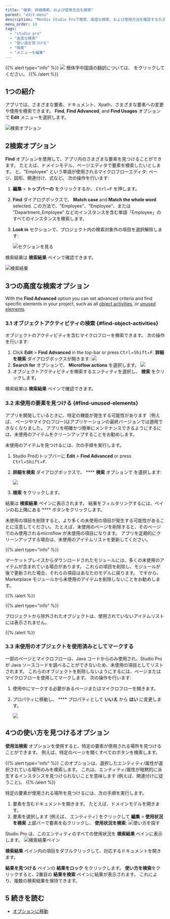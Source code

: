 ```yaml
---
title: "検索、詳細検索、および使用方法を検索"
parent: "edit-menu"
description: "Mendix Studio Proで検索、高度な検索、および使用方法を確認する方法について説明します。"
menu_order: 10
tags:
  - "studio pro"
  - "高度な検索"
  - "使い道を見つける"
  - "検索"
  - "メニューを編集"
---
```


{{% alert type="info" %}}
<img src="attachments/chinese-translation/china.png" style="display: inline-block; margin: 0" /> 簡体字中国語の翻訳については、 [<unk> <unk> <unk>](https://cdn.mendix.tencent-cloud.com/documentation/refguide8/find-and-find-advanced.pdf) をクリックしてください。
{{% /alert %}}

## 1つの紹介

アプリでは、さまざまな要素、ドキュメント、Xpath、さまざまな要素への変更や使用を検索できます。  **Find**, **Find Advanced**, and **Find Usages** オプションで **Edit** メニューを選択します。

![検索オプション](attachments/find-and-find-advanced/find-options.jpg)

## 2検索オプション

**Find** オプションを使用して、アプリ内のさまざまな要素を見つけることができます。 たとえば、ドメインモデル、ページエディタで要素を検索したいとします。 と、"Employee" という単語が使用されるマイクロフローエディタ: ページ、図形、関連付け、式など。 次の操作を行います:

1. **編集** > **トップバーの** をクリックするか、 <kbd>Ctrl</kbd>+<kbd>F</kbd> を押します。

2. **Find** ダイアログボックスで、 **Match case** and **Match the whole word** selected. この方法で、"Employee"、"Employee"、または "Department_Employee" などのインスタンスを含む単語「Employee」のすべてのインスタンスを検索します。

3. **Look in** セクションで、プロジェクト内の検索対象外の項目を選択解除します:

   ![セクションを見る](attachments/find-and-find-advanced/look-in.jpg)

検索結果は **検索結果** ペインで確認できます。

![検索結果](attachments/find-and-find-advanced/search-results.jpg)

## 3つの高度な検索オプション

With the **Find Advanced** option you can set advanced criteria and find specific elements in your project, such as all [object activities](#find-object-activities), or [unused elements](#find-unused-elements).

### 3.1 オブジェクトアクティビティの検索 {#find-object-activities}

オブジェクトのアクティビティを含むマイクロフローを検索できます。 次の操作を行います:

1.  Click **Edit** > **Find** **Advanced** in the top-bar or press <kbd>Ctrl</kbd>+<kbd>Shift</kbd>+<kbd>F</kbd>. **詳細を検索** ダイアログボックスが開きます: ![](attachments/find-and-find-advanced/find-advanced-dialog-box.png)
3.  **Search for** オプションで、 **Microflow actions** を選択します。 ![](attachments/find-and-find-advanced/search-for-microflow-actions.png)
3.  オブジェクトアクティビティを検索するエンティティを選択し、 **検索** をクリックします。

検索結果は **検索結果** ペインで確認できます。

### 3.2 未使用の要素を見つける {#find-unused-elements}

アプリを開発しているときに、特定の機能が発生する可能性があります（例えば、 ページやマイクロフロー)はアプリケーションの最終バージョンでは適用できなくなりました。 アプリを明確かつ簡単にメンテナンスできるようにするには、未使用のアイテムをクリーンアップすることをお勧めします。

未使用のアイテムを見つけるには、次の手順を実行します。

1. Studio Proのトップバーに **Edit** > **Find Advanced** or press <kbd>Ctrl</kbd>+<kbd>Shift</kbd>+<kbd>F</kbd>.

2. **詳細を検索** ダイアログボックスで、 **** **検索** オプションで</strong> を選択します:

   ![](attachments/find-and-find-advanced/search-for-unused-items.png)

3. **検索** をクリックします。

結果は **検索結果** ペインに表示されます。 結果をフィルタリングするには、ペインの右上隅にある **** ボタンをクリックします。

未使用の項目を削除すると、より多くの未使用の項目が発生する可能性があることに注意してください。 たとえば、未使用のページを削除すると、そのページでのみ使用されるmicroflow が未使用の項目になります。 アプリを定期的にクリーンアップする場合は、未使用のアイテムリストを更新してください。

{{% alert type="info" %}}

マーケットプレイスからダウンロードされたモジュールには、多くの未使用のアイテムが含まれている場合があります。 これらの項目を削除し、モジュールが後で更新された場合、それらの項目はあなたのモデルに戻ります。 ですから、Marketplace モジュールから未使用のアイテムを削除しないことをお勧めします。

{{% /alert %}}

{{% alert type="info" %}}

プロジェクトから除外されたオブジェクトは、使用されていないアイテムリストには表示されません。

{{% /alert %}}

### 3.3 未使用のオブジェクトを使用済みとしてマークする

一部のページとマイクロフローは、Java コードからのみ使用され、Studio Pro が Java ソースコードを調べることができないため、未使用の項目としてリストされます。 これらのオブジェクトを削除しないようにするには、ページまたはマイクロフローを使用してマークします。 次の操作を行います:

1. 使用中にマークする必要があるページまたはマイクロフローを開きます。

2. プロパティに移動し、 **** プロパティとして **いいえ** から **はい** に変更します。

   ![](attachments/find-and-find-advanced/mark-as-used-property.png)

## 4つの使い方を見つけるオプション

**使用法検索** オプションを使用すると、特定の要素が使用される場所を見つけることができます。 例えば、特定のページを開くすべてのボタンを検索します。

{{% alert type="info" %}}
このオプションは、選択したエンティティ/属性が選択されている場所のみを検索します。 これは、エンティティ/属性が暗黙的に派生するインスタンスを見つけられないことを意味します (例えば、関連付けに従うこと)。
{{% /alert %}}

特定の要素が使用される場所を見つけるには、次の手順を実行します。

1. 要素を含むドキュメントを開きます。 たとえば、ドメインモデルを開きます。
2. 要素を選択します (例えば、 エンティティ) をクリックして **編集** > **使用状況を検索** 上部バーで要素を右クリックし、 **使用状況を検索**: ![使い方を探す](attachments/find-and-find-advanced/find-usages.png)

Studio Pro は、このエンティティのすべての使用状況を **検索結果** ペインに表示します。 ![検索結果ペイン](attachments/find-and-find-advanced/found-usages.png)

**検索結果** ペイン内の項目をダブルクリックして、対応するドキュメントを開きます。

**結果を見つける** ペインの **結果をロック** をクリックします。 **使い方を検索**をクリックすると、2番目の **結果を検索** ペインに結果が表示されます。 これにより、複数の検索結果を保持できます。

## 5 続きを読む

* [オプションに移動](go-to-option)
